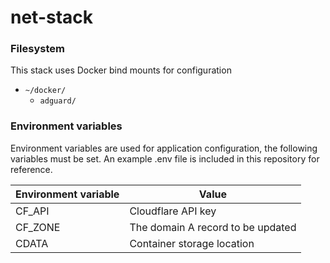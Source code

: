 # net-stack
 
### Filesystem
This stack uses Docker bind mounts for configuration

- `~/docker/`
	- `adguard/`

### Environment variables
Environment variables are used for application configuration, the following variables must be set. An example .env file is included in this repository for reference.

| Environment variable | Value                             |
| -------------------- | --------------------------------- |
| CF_API               | Cloudflare API key                |
| CF_ZONE              | The domain A record to be updated |
| CDATA                | Container storage location        |